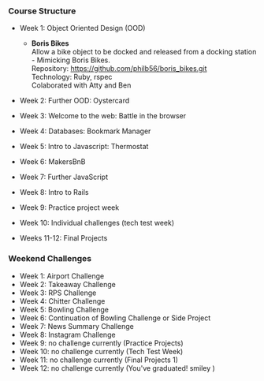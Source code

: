 ### Course Structure

* Week 1: Object Oriented Design (OOD)

  * **Boris Bikes**  
Allow a bike object to be docked and released from a docking station - Mimicking Boris Bikes.  
Repository: https://github.com/philb56/boris_bikes.git  
Technology: Ruby, rspec  
Colaborated with Atty and Ben  

* Week 2: Further OOD: Oystercard
* Week 3: Welcome to the web: Battle in the browser
* Week 4: Databases: Bookmark Manager
* Week 5: Intro to Javascript: Thermostat
* Week 6: MakersBnB
* Week 7: Further JavaScript
* Week 8: Intro to Rails
* Week 9: Practice project week
* Week 10: Individual challenges (tech test week)
* Weeks 11-12: Final Projects


### Weekend Challenges
* Week 1: Airport Challenge
* Week 2: Takeaway Challenge
* Week 3: RPS Challenge
* Week 4: Chitter Challenge
* Week 5: Bowling Challenge
* Week 6: Continuation of Bowling Challenge or Side Project
* Week 7: News Summary Challenge
* Week 8: Instagram Challenge
* Week 9: no challenge currently (Practice Projects)
* Week 10: no challenge currently (Tech Test Week)
* Week 11: no challenge currently (Final Projects 1)
* Week 12: no challenge currently (You've graduated! smiley )
